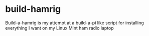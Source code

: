 # build-hamrig
Build-a-hamrig is my attempt at a build-a-pi like script for installing everything I want on my Linux Mint ham radio laptop
